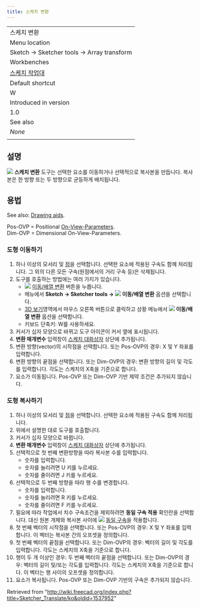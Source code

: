 ```yaml
---
title: 스케치 변환
---
```


|                                                                 |
| --------------------------------------------------------------- |
| 스케치 변환                                                     |
| Menu location                                                   |
| Sketch → Sketcher tools → Array transform                       |
| Workbenches                                                     |
| [스케치 작업대](/Sketcher_Workbench/ko "Sketcher Workbench/ko") |
| Default shortcut                                                |
| W                                                               |
| Introduced in version                                           |
| 1.0                                                             |
| See also                                                        |
| _None_                                                          |
|                                                                 |

## 설명

![](/images/Sketcher_Translate.svg) **스케치 변환** 도구는 선택한 요소를 이동하거나 선택적으로 복사본을 만듭니다. 복사본은 한 방향 또는 두 방향으로 균등하게 배치됩니다.

## 용법

See also: [Drawing aids](/Sketcher_Workbench#Drawing_aids "Sketcher Workbench").

Pos-OVP = Positional [On-View-Parameters](/Sketcher_Preferences#General "Sketcher Preferences").  
Dim-OVP = Dimensional On-View-Parameters.

### 도형 이동하기

1. 하나 이상의 모서리 및 [점](/Sketcher_CreatePoint/ko "Sketcher CreatePoint/ko")을 선택합니다. 선택한 요소에 적용된 구속도 함께 처리됩니다. 그 외의 다른 모든 구속(원점에서의 거리 구속 등)은 삭제됩니다.
2. 도구를 호출하는 방법에는 여러 가지가 있습니다.
   - ![](/images/Sketcher_Translate.svg) [이동/배열 변환](/Sketcher_Translate "Sketcher Translate") 버튼을 누릅니다.
   * 메뉴에서 **Sketch → Sketcher tools → ![](/images/Sketcher_Translate.svg) 이동/배열 변환** 옵션을 선택합니다.
   * [3D 보기](/3D_view/ko "3D view/ko")영역에서 마우스 오른쪽 버튼으로 클릭하고 상황 메뉴에서 **![](/images/Sketcher_Translate.svg) 이동/배열 변환** 옵션을 선택합니다.
   * 키보드 단축키: W를 사용하세요.
3. 커서가 십자 모양으로 바뀌고 도구 아이콘이 커서 옆에 표시됩니다.
4. **변환 매개변수** 입력창이 [스케치 대화상자](/Sketcher_Dialog/ko "Sketcher Dialog/ko") 상단에 추가됩니다.
5. 변환 방향(vector)의 시작점을 선택합니다. 또는 Pos-OVP의 경우: X 및 Y 좌표를 입력합니다.
6. 변환 방향의 끝점을 선택합니다. 또는 Dim-OVP의 경우: 변환 방향의 길이 및 각도를 입력합니다. 각도는 스케치의 X축을 기준으로 합니다.
7. 요소가 이동됩니다. Pos-OVP 또는 Dim-OVP 기반 제약 조건은 추가되지 않습니다.

### 도형 복사하기

1. 하나 이상의 모서리 및 [점](/Sketcher_CreatePoint/ko "Sketcher CreatePoint/ko")을 선택합니다. 선택한 요소에 적용된 구속도 함께 처리됩니다.
2. 위에서 설명한 대로 도구를 호출합니다.
3. 커서가 십자 모양으로 바뀝니다.
4. **변환 매개변수** 입력창이 [스케치 대화상자](/Sketcher_Dialog/ko "Sketcher Dialog/ko") 상단에 추가됩니다.
5. 선택적으로 첫 번째 변환방향을 따라 복사본 수를 입력합니다.
   - 숫자를 입력합니다.
   - 숫자를 늘리려면 U 키를 누르세요.
   - 숫자를 줄이려면 J 키를 누르세요.
6. 선택적으로 두 번째 방향을 따라 행 수를 변경합니다.
   - 숫자를 입력합니다.
   - 숫자를 늘리려면 R 키를 누르세요.
   - 숫자를 줄이려면 F 키를 누르세요.
7. 필요에 따라 작업에서 치수 구속조건을 제외하려면 **동일 구속 적용** 확인란을 선택합니다. 대신 원본 개체와 복사본 사이에 ![](/images/Sketcher_ConstrainEqual.svg) [동일 구속](/Sketcher_ConstrainEqual/ko "Sketcher ConstrainEqual/ko")을 적용합니다.
8. 첫 번째 벡터의 시작점을 선택합니다. 또는 Pos-OVP의 경우: X 및 Y 좌표를 입력합니다. 이 벡터는 복사본 간의 오프셋을 정의합니다.
9. 첫 번째 벡터의 끝점을 선택합니다. 또는 Dim-OVP의 경우: 벡터의 길이 및 각도를 입력합니다. 각도는 스케치의 X축을 기준으로 합니다.
10. 행이 두 개 이상인 경우: 두 번째 벡터의 끝점을 선택합니다. 또는 Dim-OVP의 경우: 벡터의 길이 및/또는 각도를 입력합니다. 각도는 스케치의 X축을 기준으로 합니다. 이 벡터는 행 사이의 오프셋을 정의합니다.
11. 요소가 복사됩니다. Pos-OVP 또는 Dim-OVP 기반의 구속은 추가되지 않습니다.

Retrieved from "<http://wiki.freecad.org/index.php?title=Sketcher_Translate/ko&oldid=1537952>"
